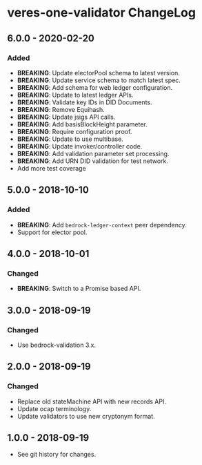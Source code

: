 # veres-one-validator ChangeLog

## 6.0.0 - 2020-02-20

### Added
- **BREAKING**: Update electorPool schema to latest version.
- **BREAKING**: Update service schema to match latest spec.
- **BREAKING**: Add schema for web ledger configuration.
- **BREAKING**: Update to latest ledger APIs.
- **BREAKING**: Validate key IDs in DID Documents.
- **BREAKING**: Remove Equihash.
- **BREAKING**: Update jsigs API calls.
- **BREAKING**: Add basisBlockHeight parameter.
- **BREAKING**: Require configuration proof.
- **BREAKING**: Update to use multibase.
- **BREAKING**: Update invoker/controller code.
- **BREAKING**: Add validation parameter set processing.
- **BREAKING**: Add URN DID validation for test network.
- Add more test coverage

## 5.0.0 - 2018-10-10

### Added
- **BREAKING**: Add `bedrock-ledger-context` peer dependency.
- Support for elector pool.

## 4.0.0 - 2018-10-01

### Changed
- **BREAKING**: Switch to a Promise based API.

## 3.0.0 - 2018-09-19

### Changed
- Use bedrock-validation 3.x.

## 2.0.0 - 2018-09-19

### Changed
- Replace old stateMachine API with new records API.
- Update ocap terminology.
- Update validators to use new cryptonym format.

## 1.0.0 - 2018-09-19

- See git history for changes.
